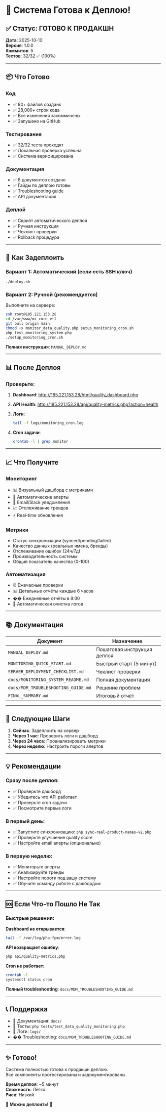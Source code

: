 # 🎉 Система Готова к Деплою!

## ✅ Статус: ГОТОВО К ПРОДАКШН

**Дата**: 2025-10-10  
**Версия**: 1.0.0  
**Коммитов**: 5  
**Тестов**: 32/32 ✅ (100%)

---

## 📦 Что Готово

### Код
- ✅ 80+ файлов создано
- ✅ 28,000+ строк кода
- ✅ Все изменения закоммичены
- ✅ Запушено на GitHub

### Тестирование
- ✅ 32/32 теста проходят
- ✅ Локальная проверка успешна
- ✅ Система верифицирована

### Документация
- ✅ 8 документов создано
- ✅ Гайды по деплою готовы
- ✅ Troubleshooting guide
- ✅ API документация

### Деплой
- ✅ Скрипт автоматического деплоя
- ✅ Ручная инструкция
- ✅ Чеклист проверки
- ✅ Rollback процедура

---

## 🚀 Как Задеплоить

### Вариант 1: Автоматический (если есть SSH ключ)

```bash
./deploy.sh
```

### Вариант 2: Ручной (рекомендуется)

Выполните на сервере:

```bash
ssh root@185.221.153.28
cd /var/www/mi_core_etl
git pull origin main
chmod +x monitor_data_quality.php setup_monitoring_cron.sh
php test_monitoring_system.php
./setup_monitoring_cron.sh
```

**Полная инструкция**: `MANUAL_DEPLOY.md`

---

## 📊 После Деплоя

### Проверьте:

1. **Dashboard**:
   http://185.221.153.28/html/quality_dashboard.php

2. **API Health**:
   http://185.221.153.28/api/quality-metrics.php?action=health

3. **Логи**:
   ```bash
   tail -f logs/monitoring_cron.log
   ```

4. **Cron задачи**:
   ```bash
   crontab -l | grep monitor
   ```

---

## 📈 Что Получите

### Мониторинг
- 📊 Визуальный дашборд с метриками
- 🔔 Автоматические алерты
- 📧 Email/Slack уведомления
- 📈 Отслеживание трендов
- ⚡ Real-time обновления

### Метрики
- Статус синхронизации (synced/pending/failed)
- Качество данных (реальные имена, бренды)
- Отслеживание ошибок (24ч/7д)
- Производительность системы
- Общий показатель качества (0-100)

### Автоматизация
- ⏰ Ежечасные проверки
- 📊 Детальные отчёты каждые 6 часов
- �� Ежедневные отчёты в 8:00
- 🧹 Автоматическая очистка логов

---

## 📚 Документация

| Документ | Назначение |
|----------|------------|
| `MANUAL_DEPLOY.md` | Пошаговая инструкция деплоя |
| `MONITORING_QUICK_START.md` | Быстрый старт (5 минут) |
| `SERVER_DEPLOYMENT_CHECKLIST.md` | Чеклист проверки |
| `docs/MONITORING_SYSTEM_README.md` | Полная документация |
| `docs/MDM_TROUBLESHOOTING_GUIDE.md` | Решение проблем |
| `FINAL_SUMMARY.md` | Итоговый отчёт |

---

## 🎯 Следующие Шаги

1. **Сейчас**: Задеплоить на сервер
2. **Через 1 час**: Проверить логи и дашборд
3. **Через 24 часа**: Проанализировать метрики
4. **Через неделю**: Настроить пороги алертов

---

## 💡 Рекомендации

### Сразу после деплоя:
- ✅ Проверьте дашборд
- ✅ Убедитесь что API работает
- ✅ Проверьте cron задачи
- ✅ Посмотрите первые логи

### В первый день:
- ✅ Запустите синхронизацию: `php sync-real-product-names-v2.php`
- ✅ Проверьте улучшение quality score
- ✅ Настройте email алерты (опционально)

### В первую неделю:
- ✅ Мониторьте алерты
- ✅ Анализируйте тренды
- ✅ Настройте пороги под вашу систему
- ✅ Обучите команду работе с дашбордом

---

## 🆘 Если Что-то Пошло Не Так

### Быстрые решения:

**Dashboard не открывается**:
```bash
tail -f /var/log/php-fpm/error.log
```

**API возвращает ошибку**:
```bash
php api/quality-metrics.php
```

**Cron не работает**:
```bash
crontab -l
systemctl status cron
```

**Полный troubleshooting**: `docs/MDM_TROUBLESHOOTING_GUIDE.md`

---

## 📞 Поддержка

- 📖 Документация: `docs/`
- 🧪 Тесты: `php tests/test_data_quality_monitoring.php`
- 📝 Логи: `logs/`
- �� Troubleshooting: `docs/MDM_TROUBLESHOOTING_GUIDE.md`

---

## ✨ Готово!

Система полностью готова к продакшн деплою.  
Все компоненты протестированы и задокументированы.

**Время деплоя**: ~5 минут  
**Сложность**: Легко  
**Риск**: Низкий  

🚀 **Можно деплоить!** 🚀

